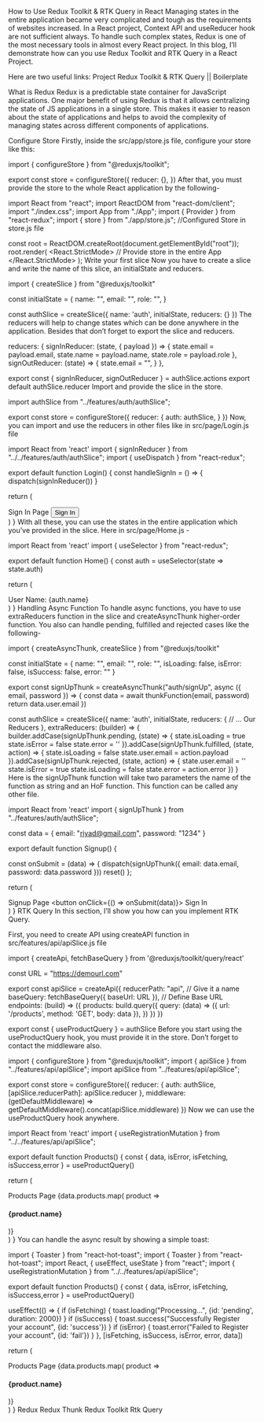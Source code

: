 How to Use Redux Toolkit & RTK Query in React
Managing states in the entire application became very complicated and tough as the requirements of websites increased. In a React project, Context API and useReducer hook are not sufficient always. To handle such complex states, Redux is one of the most necessary tools in almost every React project. In this blog, I’ll demonstrate how can you use Redux Toolkit and RTK Query in a React Project.

Here are two useful links: Project Redux Toolkit & RTK Query || Boilerplate

What is Redux
Redux is a predictable state container for JavaScript applications. One major benefit of using Redux is that it allows centralizing the state of JS applications in a single store. This makes it easier to reason about the state of applications and helps to avoid the complexity of managing states across different components of applications.

Configure Store
Firstly, inside the src/app/store.js file, configure your store like this:

import { configureStore } from "@reduxjs/toolkit";

export const store = configureStore({
    reducer: {},
})
After that, you must provide the store to the whole React application by the following-

import React from "react";
import ReactDOM from "react-dom/client";
import "./index.css";
import App from "./App";
import { Provider } from "react-redux";
import { store } from "./app/store.js"; //Configured Store in store.js file

const root = ReactDOM.createRoot(document.getElementById("root"));
root.render(
  <React.StrictMode>
    <Provider store={store}> // Provide store in the entire App
      <App />
    </Provider>
  </React.StrictMode>
);
Write your first slice
Now you have to create a slice and write the name of this slice, an initialState and reducers.

import { createSlice } from "@reduxjs/toolkit"

const initialState = {
    name: "",
    email: "",
    role: "",
}

const authSlice = createSlice({
    name: 'auth',
    initialState,
    reducers: {}
})
The reducers will help to change states which can be done anywhere in the application. Besides that don’t forget to export the slice and reducers.

reducers: {
        signInReducer: (state, { payload }) => {
            state.email = payload.email,
            state.name = payload.name,
            state.role = payload.role
        },
        signOutReducer: (state) => {
            state.email = "",
        }
    },

export const { signInReducer, signOutReducer } = authSlice.actions
export default authSlice.reducer
Import and provide the slice in the store.

import authSlice from "../features/auth/authSlice";

export const store = configureStore({
    reducer: {
        auth: authSlice,
    }
})
Now, you can import and use the reducers in other files like in src/page/Login.js file

import React from 'react'
import { signInReducer } from "../../features/auth/authSlice";
import { useDispatch } from "react-redux";

export default function Login() {
const handleSignIn = () => {
    dispatch(signInReducer())
  }

  return (
    <div>Sign In Page
        <button onClick={handleSignIn}> Sign In </button>
    </div>
  )
}
With all these, you can use the states in the entire application which you’ve provided in the slice. Here in src/page/Home.js -

import React from 'react'
import { useSelector } from "react-redux";

export default function Home() {
const auth = useSelector(state => state.auth)

  return (
    <div>
        User Name: {auth.name}
    </div>
  )
}
Handling Async Function
To handle async functions, you have to use extraReducers function in the slice and createAsyncThunk higher-order function. You also can handle pending, fulfilled and rejected cases like the following-

import { createAsyncThunk, createSlice } from "@reduxjs/toolkit"

const initialState = {
    name: "",
    email: "",
    role: "",
    isLoading: false,
    isError: false,
    isSuccess: false,
    error: ""
}

export const signUpThunk = createAsyncThunk("auth/signUp", 
    async ({ email, password }) => {
    const data = await thunkFunction(email, password)
    return data.user.email
})

const authSlice = createSlice({
    name: 'auth',
    initialState,
    reducers: {
     // ... Our Reducers
    },
    extraReducers: (builder) => {
       builder.addCase(signUpThunk.pending, (state) => {
                state.isLoading = true
                state.isError = false
                state.error = ''
            }).addCase(signUpThunk.fulfilled, (state, action) => {
                state.isLoading = false
                state.user.email = action.payload
            }).addCase(signUpThunk.rejected, (state, action) => {
                state.user.email = ''
                state.isError = true
                state.isLoading = false
                state.error = action.error
            })
}
Here is the signUpThunk function will take two parameters the name of the function as string and an HoF function. This function can be called any other file.

import React from 'react'
import { signUpThunk } from "../features/auth/authSlice";

const data = { email: "riyad@gmail.com", password: "1234" }

export default function Signup() {

const onSubmit = (data) => {
    dispatch(signUpThunk({ email: data.email, password: data.password }))
    reset()
  };

  return (
    <div>Signup Page
        <button onClick={() => onSubmit(data)}> Sign In </button>
    </div>
  )
}
RTK Query
In this section, I’ll show you how can you implement RTK Query.

First, you need to create API using createAPI function in src/features/api/apiSlice.js file

import { createApi, fetchBaseQuery } from '@reduxjs/toolkit/query/react'

const URL = "https://demourl.com"

export const apiSlice = createApi({
    reducerPath: "api", // Give it a name
    baseQuery: fetchBaseQuery({ baseUrl: URL }), // Define Base URL
    endpoints: (build) => ({
        products: build.query({
            query: (data) => ({
                url: '/products',
                method: 'GET',
                body: data
            }),
        })
    })
})

export const { useProductQuery } = authSlice
Before you start using the useProductQuery hook, you must provide it in the store. Don’t forget to contact the middleware also.

import { configureStore } from "@reduxjs/toolkit";
import { apiSlice } from "../features/api/apiSlice";
import apiSlice from "../features/api/apiSlice";

export const store = configureStore({
    reducer: {
        auth: authSlice,
        [apiSlice.reducerPath]: apiSlice.reducer
    },
    middleware: (getDefaultMiddleware) => 
                getDefaultMiddleware().concat(apiSlice.middleware)
})
Now we can use the useProductQuery hook anywhere.

import React from 'react'
import { useRegistrationMutation } from "../../features/api/apiSlice";

export default function Products() {
const { data, isError, isFetching, isSuccess,error } = useProductQuery()

  return (
    <div>Products Page
      {data.products.map( product => <h4> {product.name} </h4> )}
    </div>
  )
}
You can handle the async result by showing a simple toast:

import { Toaster } from "react-hot-toast";
import { Toaster } from "react-hot-toast";
import React, { useEffect, useState } from "react";
import { useRegistrationMutation } from "../../features/api/apiSlice";

export default function Products() {
const { data, isError, isFetching, isSuccess,error } = useProductQuery()

useEffect(() => {
    if (isFetching) {
      toast.loading("Processing...", {id: 'pending', duration: 2000})
    }
    if (isSuccess) {
      toast.success("Successfully Register your account", {id: 'success'})
    }
    if (isError) {
      toast.error("Failed to Register your account", {id: 'fail'})
    }
  }, [isFetching, isSuccess, isError, error, data])

  return (
    <div>Products Page
      <Toaster />
      {data.products.map( product => <h4> {product.name} </h4> )}
    </div>
  )
}
Redux
Redux Thunk
Redux Toolkit
Rtk Query
